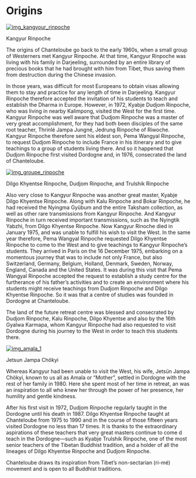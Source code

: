 #  Origins 

[ ![img_kangyour_rinpoche](/images/img_kangyour_rinpoche-150x150.jpg) ](http://www.songtsen.org/chanteloube/wp-content/uploads/sites/5/2013/11/img_kangyour_rinpoche.jpg)

Kangyur Rinpoche 

The origins of Chanteloube go back to the early 1960s, when a small group of Westerners met Kangyur Rinpoche. At that time, Kangyur Rinpoche was living with his family in Darjeeling, surrounded by an entire library of precious books that he had brought with him from Tibet, thus saving them from destruction during the Chinese invasion. 

In those years, was difficult for most Europeans to obtain visas allowing them to stay and practice for any length of time in Darjeeling. Kangyur Rinpoche therefore accepted the invitation of his students to teach and establish the Dharma in Europe. However, in 1972, Kyabje Dudjom Rinpoche, who was living in nearby Kalimpong, visited the West for the first time. Kangyur Rinpoche was well aware that Dudjom Rinpoche was a master of very great accomplishment, for they had both been disciples of the same root teacher, Thrinlé Jampa Jungné, Jedrung Rinpoche of Riwoche. Kangyur Rinpoche therefore sent his eldest son, Pema Wangyal Rinpoche, to request Dudjom Rinpoche to include France in his itinerary and to give teachings to a group of students living there. And so it happened that Dudjom Rinpoche first visited Dordogne and, in 1976, consecrated the land of Chanteloube. 

[ ![img_groupe_rinpoche](/images/img_groupe_rinpoche-150x150.jpg) ](http://www.songtsen.org/chanteloube/wp-content/uploads/sites/5/2013/11/img_groupe_rinpoche.jpg)

Dilgo Khyentse Rinpoche, Dudjom Rinpoche, and Trulshik Rinpoche 

Also very close to Kangyur Rinpoche was another great master, Kyabje Dilgo Khyentse Rinpoche. Along with Kalu Rinpoche and Bokar Rinpoche, he had received the Nyingma Gyübum and the entire Taksham collection, as well as other rare transmissions from Kangyur Rinpoche. And Kangyur Rinpoche in turn received important transmissions, such as the Nyingtik Yabzhi, from Dilgo Khyentse Rinpoche. Now Kangyur Rinoche died in January 1975, and was unable to fulfill his wish to visit the West. In the same year therefore, Pema Wangyal Rinpoche requested Dilgo Khyentse Rinpoche to come to the West and to give teachings to Kangyur Rinpoche’s students. They arrived in Paris on the 16 December 1975, embarking on a momentous journey that was to include not only France, but also Switzerland, Germany, Belgium, Holland, Denmark, Sweden, Norway, England, Canada and the United States. It was during this visit that Pema Wangyal Rinpoche accepted the request to establish a study centre for the furtherance of his father’s activities and to create an environment where his students might receive teachings from Dudjom Rinpoche and Dilgo Khyentse Rinpoche. So it was that a centre of studies was founded in Dordogne at Chanteloube. 

The land of the future retreat centre was blessed and consecrated by Dudjom Rinpoche, Kalu Rinpoche, Dilgo Khyentse and also by the 16th Gyalwa Karmapa, whom Kangyur Rinpoche had also requested to visit Dordogne during his journey to the West in order to teach this students there. 

[ ![img_amala_1](/images/img_amala_1-150x150.jpg) ](http://www.songtsen.org/chanteloube/wp-content/uploads/sites/5/2013/11/img_amala_1.jpg)

Jetsun Jampa Chökyi 

Whereas Kangyur had been unable to visit the West, his wife, Jetsün Jampa Chökyi, known to us all as Amala or “Mother”, settled in Dordogne with the rest of her family in 1980. Here she spent most of her time in retreat, an was an inspiration to all who knew her through the power of her presence, her humility and gentle kindness. 

After his first visit in 1972, Dudjom Rinpoche regularly taught in the Dordogne until his death in 1987. Dilgo Khyentse Rinpoche taught at Chanteloube from 1975 to 1990 and in the course of those fifteen years visited Dordogne no less than 17 times. It is thanks to the extraordinary aspirations of these teachers that very great masters continue to come d teach in the Dordogne—such as Kyabje Trulshik Rinpoche, one of the most senior teachers of the Tibetan Buddhist tradition, and a holder of all the lineages of Dilgo Khyentse Rinpoche and Dudjom Rinpoche. 

Chanteloube draws its inspiration from Tibet’s non-sectarian (ri-mé) movement and is open to all Buddhist traditions. 
